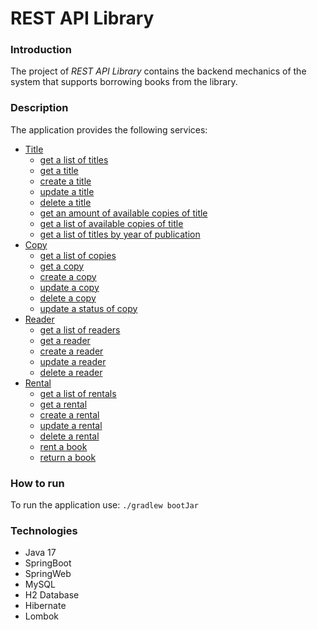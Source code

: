 # REST API Library

### Introduction

The project of *REST API Library* contains the backend mechanics of the system that supports borrowing books from the library.

### Description
The application provides the following services:
* [Title](https://docs.gradle.org)
  - [get a list of titles](https://docs.gradle.org)
  - [get a title](https://docs.gradle.org)
  - [create a title](https://docs.gradle.org)
  - [update a title](https://docs.gradle.org)
  - [delete a title](https://docs.gradle.org)
  - [get an amount of available copies of title](https://docs.gradle.org)
  - [get a list of available copies of title](https://docs.gradle.org)
  - [get a list of titles by year of publication](https://docs.gradle.org)
* [Copy](https://docs.spring.io/spring-boot/docs/2.7.9/gradle-plugin/reference/html/)
  - [get a list of copies](https://docs.gradle.org)
  - [get a copy](https://docs.gradle.org)
  - [create a copy](https://docs.gradle.org)
  - [update a copy](https://docs.gradle.org)
  - [delete a copy](https://docs.gradle.org)
  - [update a status of copy](https://docs.gradle.org)
* [Reader](https://docs.spring.io/spring-boot/docs/2.7.9/gradle-plugin/reference/html/#build-image)
  - [get a list of readers](https://docs.gradle.org)
  - [get a reader](https://docs.gradle.org)
  - [create a reader](https://docs.gradle.org)
  - [update a reader](https://docs.gradle.org)
  - [delete a reader](https://docs.gradle.org)
* [Rental](https://docs.spring.io/spring-boot/docs/2.7.9/reference/htmlsingle/#web)
  - [get a list of rentals](https://docs.gradle.org)
  - [get a rental](https://docs.gradle.org)
  - [create a rental](https://docs.gradle.org)
  - [update a rental](https://docs.gradle.org)
  - [delete a rental](https://docs.gradle.org)
  - [rent a book](https://docs.gradle.org)
  - [return a book](https://docs.gradle.org)

### How to run
To run the application use: `./gradlew bootJar`

### Technologies

* Java 17
* SpringBoot
* SpringWeb
* MySQL
* H2 Database
* Hibernate
* Lombok

